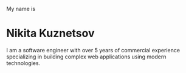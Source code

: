 My name is

# Nikita Kuznetsov

I am a software engineer with over 5 years of commercial experience specializing in building complex web applications using modern technologies.
